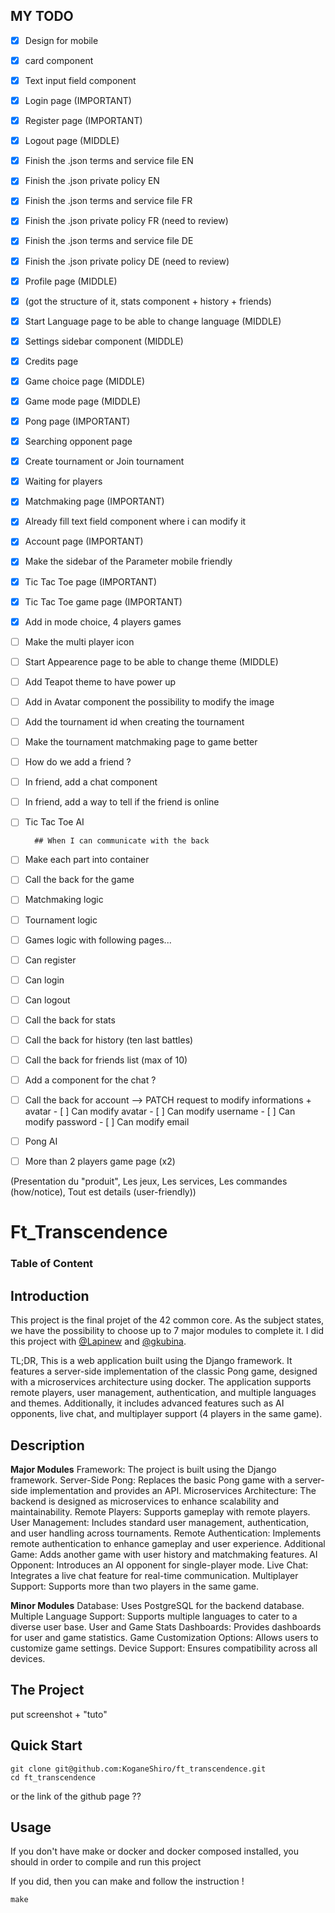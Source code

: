 ## MY TODO

- [x] Design for mobile
- [x] card component
- [x] Text input field component
- [x] Login page (IMPORTANT)
- [x] Register page (IMPORTANT)
- [x] Logout page (MIDDLE)

- [x] Finish the .json terms and service file EN
- [x] Finish the .json private policy EN
- [x] Finish the .json terms and service file FR
- [x] Finish the .json private policy FR (need to review)
- [x] Finish the .json terms and service file DE
- [x] Finish the .json private policy DE (need to review)


- [x] Profile page (MIDDLE)
- [x] (got the structure of it, stats component + history + friends)

- [x] Start Language page to be able to change language (MIDDLE)
- [x] Settings sidebar component (MIDDLE)

- [x] Credits page


- [x] Game choice page (MIDDLE)
- [x] Game mode page (MIDDLE)
- [x] Pong page (IMPORTANT)

- [x] Searching opponent page

- [x] Create tournament or Join tournament
- [x] Waiting for players
- [x] Matchmaking page (IMPORTANT)

- [x] Already fill text field component where i can modify it
- [x] Account page (IMPORTANT)
- [x] Make the sidebar of the Parameter mobile friendly

- [x] Tic Tac Toe page (IMPORTANT)
- [x] Tic Tac Toe game page (IMPORTANT)

- [x] Add in mode choice, 4 players games


- [ ] Make the multi player icon
- [ ] Start Appearence page to be able to change theme (MIDDLE)
- [ ] Add Teapot theme to have power up

- [ ] Add in Avatar component the possibility to modify the image

- [ ] Add the tournament id when creating the tournament
- [ ] Make the tournament matchmaking page to game better

- [ ] How do we add a friend ?
- [ ] In friend, add a chat component
- [ ] In friend, add a way to tell if the friend is online


- [ ] Tic Tac Toe AI


        ## When I can communicate with the back
- [ ] Make each part into container

- [ ] Call the back for the game
- [ ] Matchmaking logic
- [ ] Tournament logic
- [ ] Games logic with following pages...

- [ ] Can register
- [ ] Can login
- [ ] Can logout

- [ ] Call the back for stats
- [ ] Call the back for history (ten last battles)
- [ ] Call the back for friends list (max of 10)
- [ ] Add a component for the chat ?

- [ ] Call the back for account --> PATCH request to modify informations + avatar
        - [ ] Can modify avatar
        - [ ] Can modify username
        - [ ] Can modify password
        - [ ] Can modify email

- [ ] Pong AI


- [ ] More than 2 players game page (x2)



(Presentation du "produit", Les jeux, Les services, Les commandes (how/notice), Tout est details (user-friendly))
# Ft_Transcendence

### Table of Content

## Introduction
This project is the final projet of the 42 common core. As the subject states, we have the possibility to choose up to 7 major modules to complete it.
I did this project with [@Lapinew](github.com/Lapinew) and [@gkubina](github.com/gkubina).

TL;DR, This is a web application built using the Django framework. It features a server-side implementation of the classic Pong game, designed with a microservices architecture using docker. The application supports remote players, user management, authentication, and multiple languages and themes. Additionally, it includes advanced features such as AI opponents, live chat, and multiplayer support (4 players in the same game).

## Description
**Major Modules**
Framework: The project is built using the Django framework.
Server-Side Pong: Replaces the basic Pong game with a server-side implementation and provides an API.
Microservices Architecture: The backend is designed as microservices to enhance scalability and maintainability.
Remote Players: Supports gameplay with remote players.
User Management: Includes standard user management, authentication, and user handling across tournaments.
Remote Authentication: Implements remote authentication to enhance gameplay and user experience.
Additional Game: Adds another game with user history and matchmaking features.
AI Opponent: Introduces an AI opponent for single-player mode.
Live Chat: Integrates a live chat feature for real-time communication.
Multiplayer Support: Supports more than two players in the same game.

**Minor Modules**
Database: Uses PostgreSQL for the backend database.
Multiple Language Support: Supports multiple languages to cater to a diverse user base.
User and Game Stats Dashboards: Provides dashboards for user and game statistics.
Game Customization Options: Allows users to customize game settings.
Device Support: Ensures compatibility across all devices.

## The Project
put screenshot + "tuto"

## Quick Start
```
git clone git@github.com:KoganeShiro/ft_transcendence.git
cd ft_transcendence
```

or the link of the github page ??

## Usage
If you don't have make or docker and docker composed installed, you should in order to compile and run this project

If you did, then you can make and follow the instruction !
```
make
```